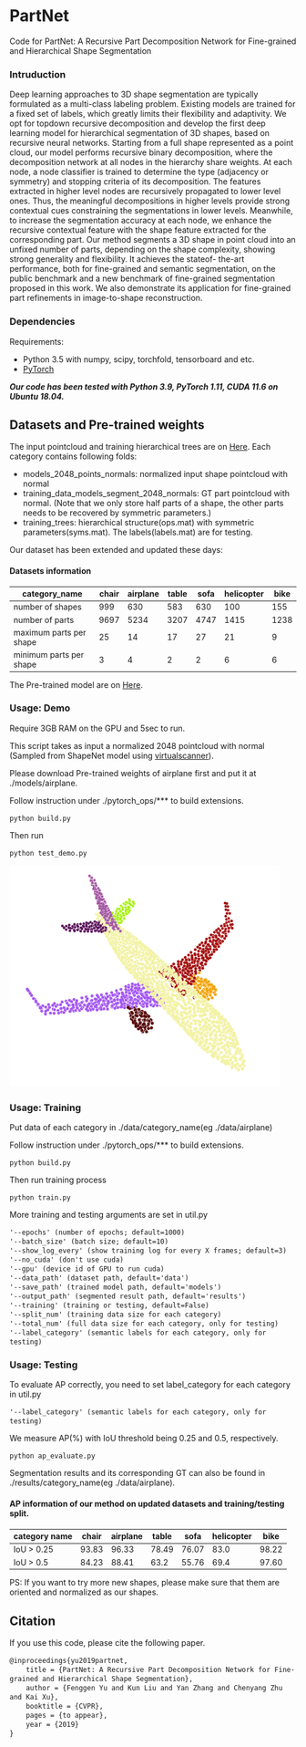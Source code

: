 # PartNet
Code for PartNet: A Recursive Part Decomposition Network for Fine-grained and Hierarchical Shape Segmentation

### Intruduction

Deep learning approaches to 3D shape segmentation are
typically formulated as a multi-class labeling problem. Existing
models are trained for a fixed set of labels, which
greatly limits their flexibility and adaptivity. We opt for topdown
recursive decomposition and develop the first deep
learning model for hierarchical segmentation of 3D shapes,
based on recursive neural networks. Starting from a full
shape represented as a point cloud, our model performs
recursive binary decomposition, where the decomposition
network at all nodes in the hierarchy share weights. At each
node, a node classifier is trained to determine the type (adjacency
or symmetry) and stopping criteria of its decomposition.
The features extracted in higher level nodes are
recursively propagated to lower level ones. Thus, the meaningful
decompositions in higher levels provide strong contextual
cues constraining the segmentations in lower levels.
Meanwhile, to increase the segmentation accuracy at each
node, we enhance the recursive contextual feature with the
shape feature extracted for the corresponding part. Our
method segments a 3D shape in point cloud into an unfixed
number of parts, depending on the shape complexity, showing
strong generality and flexibility. It achieves the stateof-
the-art performance, both for fine-grained and semantic
segmentation, on the public benchmark and a new benchmark
of fine-grained segmentation proposed in this work.
We also demonstrate its application for fine-grained part
refinements in image-to-shape reconstruction.

### Dependencies

Requirements:
- Python 3.5 with numpy, scipy, torchfold, tensorboard and etc.
- [PyTorch](https://pytorch.org/resources)

***Our code has been tested with Python 3.9, PyTorch 1.11, CUDA 11.6 on Ubuntu 18.04.***

## Datasets and Pre-trained weights
The input pointcloud and training hierarchical trees are on [Here](https://www.dropbox.com/sh/7nuqb9wphsjkzko/AAAgy8zzmeRFsNuGuYCxUUWTa?dl=0).
Each category contains following folds:
- models_2048_points_normals: normalized input shape pointcloud with normal
- training_data_models_segment_2048_normals: GT part pointcloud with normal. (Note that we only store half parts of a shape, the other parts needs to be recovered by symmetric parameters.)
- training_trees: hierarchical structure(ops.mat) with symmetric parameters(syms.mat). The labels(labels.mat) are for testing.

Our dataset has been extended and updated these days:
#### Datasets information
|  category_name  |  chair   | airplane | table    |  sofa    | helicopter   | bike    |
| ---- | ---- | ---- | ---- | ---- | ---- | ---- |
| number of shapes | 999 | 630 | 583 | 630 | 100 | 155 |
| number of parts | 9697 | 5234 | 3207 | 4747 | 1415 | 1238 |
| maximum parts per shape | 25 | 14 | 17 | 27 | 21 | 9 |
| minimum parts per shape | 3 | 4 | 2 | 2 | 6 | 6 |

The Pre-trained model are on [Here](https://www.dropbox.com/sh/um1li37bnbkpuck/AAAaCAuXWaY050E7W5b42XT1a?dl=0).

### Usage: Demo
Require 3GB RAM on the GPU and 5sec to run.

This script takes as input a normalized 2048 pointcloud with normal (Sampled from ShapeNet model using [virtualscanner](https://github.com/Microsoft/O-CNN)). 

Please download Pre-trained weights of airplane first and put it at ./models/airplane.

Follow instruction under ./pytorch_ops/*** to build extensions.
```
python build.py
```
Then run
```
python test_demo.py
```
![input](./picture/airplane.png)

### Usage: Training

Put data of each category in ./data/category_name(eg ./data/airplane) 

Follow instruction under ./pytorch_ops/*** to build extensions.
```
python build.py
```
Then run training process
```
python train.py
```

More training and testing arguments are set in util.py
```
'--epochs' (number of epochs; default=1000)
'--batch_size' (batch size; default=10)
'--show_log_every' (show training log for every X frames; default=3)
'--no_cuda' (don't use cuda)
'--gpu' (device id of GPU to run cuda)
'--data_path' (dataset path, default='data')
'--save_path' (trained model path, default='models')
'--output_path' (segmented result path, default='results')
'--training' (training or testing, default=False)
'--split_num' (training data size for each category)
'--total_num' (full data size for each category, only for testing)
'--label_category' (semantic labels for each category, only for testing)
```
### Usage: Testing
To evaluate AP correctly, you need to set label_category for each category in util.py
```
'--label_category' (semantic labels for each category, only for testing)
```
We measure AP(%) with IoU threshold being 0.25 and 0.5, respectively. 
```
python ap_evaluate.py
```
Segmentation results and its corresponding GT can also be found in ./results/category_name(eg ./data/airplane).

#### AP information of our method on updated datasets and training/testing split.

|  category name   |  chair   | airplane | table    |  sofa    | helicopter   | bike    |
| ---- | ---- | ---- | ---- | ---- | ---- | ---- |
| IoU > 0.25 | 93.83 | 96.33 | 78.49 | 76.07 | 83.0 | 98.22 |
| IoU > 0.5 | 84.23 | 88.41 | 63.2 | 55.76 | 69.4 | 97.60 |

PS: If you want to try more new shapes, please make sure that them are oriented and normalized as our shapes.

## Citation
If you use this code, please cite the following paper.
```
@inproceedings{yu2019partnet,
    title = {PartNet: A Recursive Part Decomposition Network for Fine-grained and Hierarchical Shape Segmentation},
    author = {Fenggen Yu and Kun Liu and Yan Zhang and Chenyang Zhu and Kai Xu},
    booktitle = {CVPR},
    pages = {to appear},
    year = {2019}
}
```
